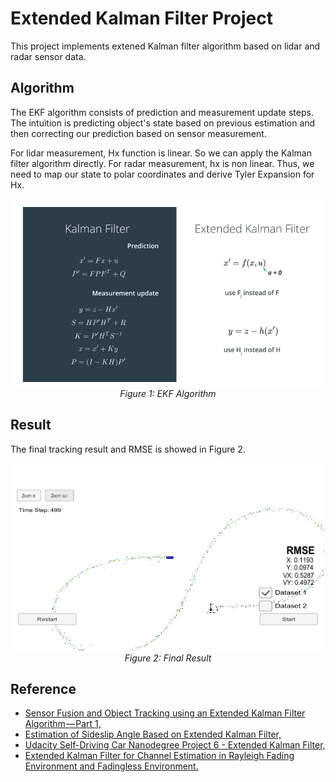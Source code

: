 # Extended Kalman Filter Project

This project implements extened Kalman filter algorithm based on lidar
and radar sensor data.

## Algorithm

The EKF algorithm consists of prediction and measurement update steps.
The intuition is predicting object's state based on previous estimation
and then correcting our prediction based on sensor measurement.

For lidar measurement, Hx function is linear. So we can apply the Kalman
filter algorithm directly. For radar measurement, hx is non linear. Thus,
we need to map our state to polar coordinates and derive Tyler Expansion for Hx.

<p align="center">
  <img src="report_images/algorithm.png" width="500" height="300"/>
  <br>
  <em>Figure 1: EKF Algorithm</em>
</p>

## Result

The final tracking result and RMSE is showed in Figure 2.

<p align="center">
  <img src="report_images/result.png" width="500" height="300"/>
  <br>
  <em>Figure 2: Final Result</em>
</p>

## Reference
- [Sensor Fusion and Object Tracking using an Extended Kalman Filter Algorithm — Part 1,](https://medium.com/@mithi/object-tracking-and-fusing-sensor-measurements-using-the-extended-kalman-filter-algorithm-part-1-f2158ef1e4f0)
- [Estimation of Sideslip Angle Based on Extended Kalman Filter,](https://www.hindawi.com/journals/jece/2017/5301602/)
- [Udacity Self-Driving Car Nanodegree Project 6 - Extended Kalman Filter,](http://jeremyshannon.com/2017/04/21/udacity-sdcnd-extended-kalman-filter.html)
- [Extended Kalman Filter for Channel Estimation in Rayleigh Fading Environment and Fadingless Environment.](https://www.ijser.org/paper/Extended-Kalman-Filter-for-Channel-Estimation-in-Rayleigh-Fading-Environment-and-Fadingless-Environment.html)
